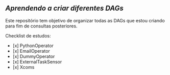 ## *Aprendendo a criar diferentes DAGs*

<p> Este repositório tem objetivo de organizar todas as DAGs que estou criando para fim de consultas posteriores.</p>

<p> Checklist de estudos: </p>
<ul>
  <li>[x] PythonOperator </li>
  <li>[x] EmailOperator </li>
  <li>[x] DummyOperator </li>
  <li>[x] ExternalTaskSensor </li>
  <li>[x] Xcoms </li>
</ul>
